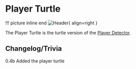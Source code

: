 # Player Turtle

!!! picture inline end
    ![Header](https://srendi.de/wp-content/uploads/2021/04/Advanced-Player-Turtle.png){ align=right }

The Player Turtle is the turtle version of the [Player Detector](https://docs.srendi.de/peripherals/player_detector/).

## Changelog/Trivia

0.4b
Added the player turtle
